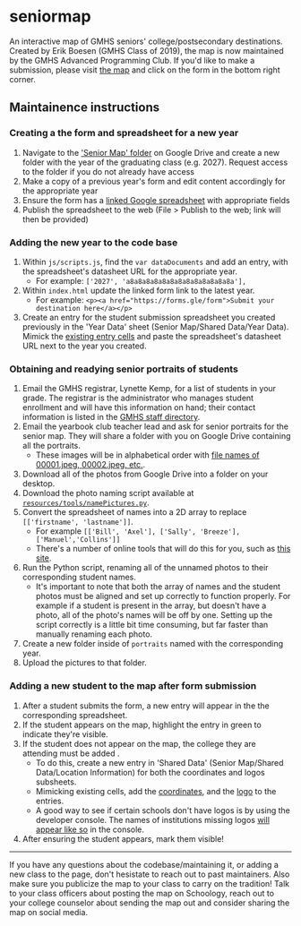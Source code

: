 # seniormap
An interactive map of GMHS seniors' college/postsecondary destinations.  Created by Erik Boesen (GMHS Class of 2019), the map is now maintained by the GMHS Advanced Programming Club. If you'd like to make a submission, please visit [the map](https://apc-gm.com/seniormap) and click on the form in the bottom right corner. 

## Maintainence instructions 
### Creating a the form and spreadsheet for a new year

1. Navigate to the ['Senior Map' folder](https://drive.google.com/drive/folders/1Jko-Gei3H9em6nXjL_Tia8j4NNptmD6k) on Google Drive and create a new folder with the year of the graduating class (e.g. 2027). Request access to the folder if you do not already have access 
2. Make a copy of a previous year's form and edit content accordingly for the appropriate year
3. Ensure the form has a [linked Google spreadsheet](https://drive.google.com/file/d/1aFtfqwHGrV9CzMXrnqTfLghL3VVLddmU/view) with appropriate fields
4. Publish the spreadsheet to the web (File > Publish to the web; link will then be provided) 

### Adding the new year to the code base

1. Within `js/scripts.js`, find the `var dataDocuments` and add an entry, with the spreadsheet's datasheet URL for the appropriate year.
   - For example: `['2027', 'a8a8a8a8a8a8a8a8a8a8a8a8a8a'],`
2. Within `index.html` update the linked form link to the latest year.
   - For example: `<p><a href="https://forms.gle/form">Submit your destination here</a></p>`
3. Create an entry for the student submission spreadsheet you created previously in the 'Year Data' sheet (Senior Map/Shared Data/Year Data). Mimick the [existing entry cells](https://drive.google.com/file/d/1-ggBnErUmmT96RPKGJ7Puu3DFPljqv7-/view) and paste the spreadsheet's datasheet URL next to the year you created. 

### Obtaining and readying senior portraits of students

1. Email the GMHS registrar, Lynette Kemp, for a list of students in your grade. The registrar is the administrator who manages student enrollment and will have this information on hand; their contact information is listed in the [GMHS staff directory](https://www.fccps.org/o/gmhs/staff?filter_id=%5B68455%5D).
2. Email the yearbook club teacher lead and ask for senior portraits for the senior map. They will share a folder with you on Google Drive containing all the portraits.
   - These images will be in alphabetical order with [file names of 00001.jpeg, 00002.jpeg, etc.](https://drive.google.com/file/d/1OVFtBKjbR2L9KS0yLr2YrihX-JOYWZef/view).
3. Download all of the photos from Google Drive into a folder on your desktop.
4. Download the photo naming script available at [`resources/tools/namePictures.py`](https://github.com/apc-gmhs/seniormap/blob/gh-pages/resources/tools/namePictures.py).
5. Convert the spreadsheet of names into a 2D array to replace `[['firstname', 'lastname']]`.
   - For example `[['Bill', 'Axel'], ['Sally', 'Breeze'], ['Manuel','Collins']]`
   - There's a number of online tools that will do this for you, such as [this site](https://www.seabreezecomputers.com/excel2array).
6. Run the Python script, renaming all of the unnamed photos to their corresponding student names. 
   - It's important to note that both the array of names and the student photos must be aligned and set up correctly to function properly. For example if a student is present in the array, but doesn't have a photo, all of the photo's names will be off by one. Setting up the script correctly is a little bit time consuming, but far faster than manually renaming each photo. 
7. Create a new folder inside of `portraits` named with the corresponding year.
8. Upload the pictures to that folder. 

### Adding a new student to the map after form submission 

1. After a student submits the form, a new entry will appear in the the corresponding spreadsheet.
2. If the student appears on the map, highlight the entry in green to indicate they're visible.
3. If the student does not appear on the map, the college they are attending must be added .
   - To do this, create a new entry in 'Shared Data' (Senior Map/Shared Data/Location Information) for both the coordinates and logos subsheets.
   - Mimicking existing cells, add the [coordinates](https://drive.google.com/file/d/15ZCgHHTP8P6jj70dlEXL2-70sMu3ShFr/view), and the [logo](https://drive.google.com/file/d/11dSQjoj8avHsgOBzhuNIWkc6HyuRigzV/view) to the entries.
   - A good way to see if certain schools don't have logos is by using the developer console. The names of institutions missing logos [will appear like so](https://drive.google.com/file/d/1nywa-nbBHmfXQ1SLgvYWYVisaxmH_aMo/view) in the console. 
4. After ensuring the student appears, mark them visible! 

---

If you have any questions about the codebase/maintaining it, or adding a new class to the page, don't hesistate to reach out to past maintainers. Also make sure you publicize the map to your class to carry on the tradition! Talk to your class officers about posting the map on Schoology, reach out to your college counselor about sending the map out and consider sharing the map on social media. 
